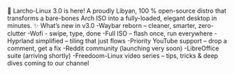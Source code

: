 🌟 Larcho-Linux 3.0 is here!
A proudly Libyan, 100 % open-source distro that transforms a bare-bones Arch ISO into a fully-loaded, elegant desktop in minutes.
✨ What’s new in v3.0
-Waybar reborn – cleaner, smarter, zero-clutter
-Wofi - swipe, type, done
-Full ISO – flash once, run everywhere
-Hyprland simplified – tiling that just flows
-Priority YouTube support – drop a comment, get a fix
-Reddit community (launching very soon)
-LibreOffice suite (arriving shortly)
-Freedoom-Linux video series – tips, tricks & deep dives coming to our channel
